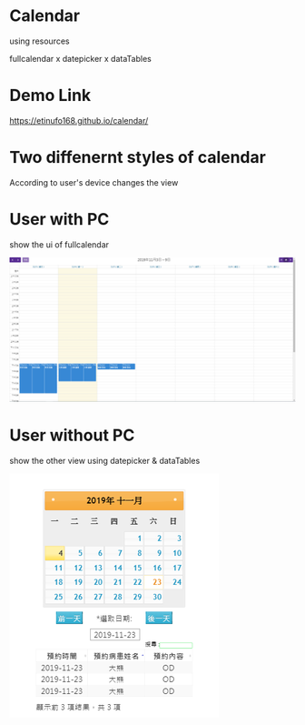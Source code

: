 # Calendar
using resources

fullcalendar x datepicker x dataTables

# Demo Link
https://etinufo168.github.io/calendar/

# Two diffenernt styles of calendar
According to user's device changes the view

# User with PC
show the ui of fullcalendar

<img src="https://github.com/etinufo168/calendar/blob/master/images/cal_PC.PNG">

# User without PC
show the other view
using datepicker & dataTables

<img src="https://github.com/etinufo168/calendar/blob/master/images/cal_phone.PNG">
